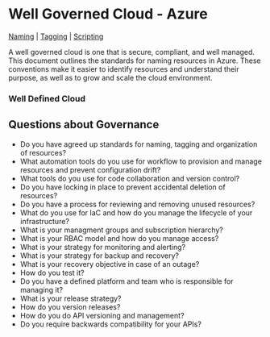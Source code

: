 # Well Governed Cloud - Azure

[Naming](wgc-naming.md) | [Tagging](wgc-tagging.md) | [Scripting](wgc-scripting.md)

A well governed cloud is one that is secure, compliant, and well managed. This document outlines the standards for naming resources in Azure. These conventions make it easier to identify resources and understand their purpose, as well as to grow and scale the cloud environment.

### Well Defined Cloud



## Questions about Governance

- Do you have agreed up standards for naming, tagging and organization of resources?
- What automation tools do you use for workflow to provision and manage resources and prevent configuration drift?
- What tools do you use for code collaboration and version control?
- Do you have locking in place to prevent accidental deletion of resources?
- Do you have a process for reviewing and removing unused resources?
- What do you use for IaC and how do you manage the lifecycle of your infrastructure?
- What is your managment groups and subscription hierarchy?
- What is your RBAC model and how do you manage access?
- What is your strategy for monitoring and alerting?
- What is your strategy for backup and recovery?
- What is your recovery objective in case of an outage?
- How do you test it?
- Do you have a defined platform and team who is responsible for managing it?
- What is your release strategy?
- How do you version releases?
- How do you do API versioning and management?
- Do you require backwards compatibility for your APIs?
